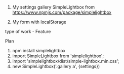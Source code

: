 1. My settings gallery SimpleLightbox from https://www.npmjs.com/package/simplelightbox

2. My form with localStorage

type of work - Feature

Plan
1. npm install simplelightbox
2. import SimpleLightbox from 'simplelightbox';
3. import 'simplelightbox/dist/simple-lightbox.min.css';
4. new SimpleLightbox('.gallery a', {settings})